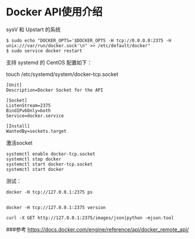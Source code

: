 Docker API使用介绍
=================

sysV 和 Upstart 的系统

```
$ sudo echo "DOCKER_OPTS='$DOCKER_OPTS -H tcp://0.0.0.0:2375 -H unix:///var/run/docker.sock'\n" >> /etc/default/docker"
$ sudo service docker restart
```

支持 systemd 的 CentOS 配置如下：

touch /etc/systemd/system/docker-tcp.socket
```
[Unit]
Description=Docker Socket for the API

[Socket]
ListenStream=2375
BindIPv6Only=both
Service=docker.service

[Install]
WantedBy=sockets.target
```
激活socket
```
systemctl enable docker-tcp.socket
systemctl stop docker
systemctl start docker-tcp.socket
systemctl start docker
```

测试：
```
docker -H tcp://127.0.0.1:2375 ps


docker -H tcp://127.0.0.1:2375 version

curl -X GET http://127.0.0.1:2375/images/json|python -mjson.tool

```


###参考
https://docs.docker.com/engine/reference/api/docker_remote_api/



